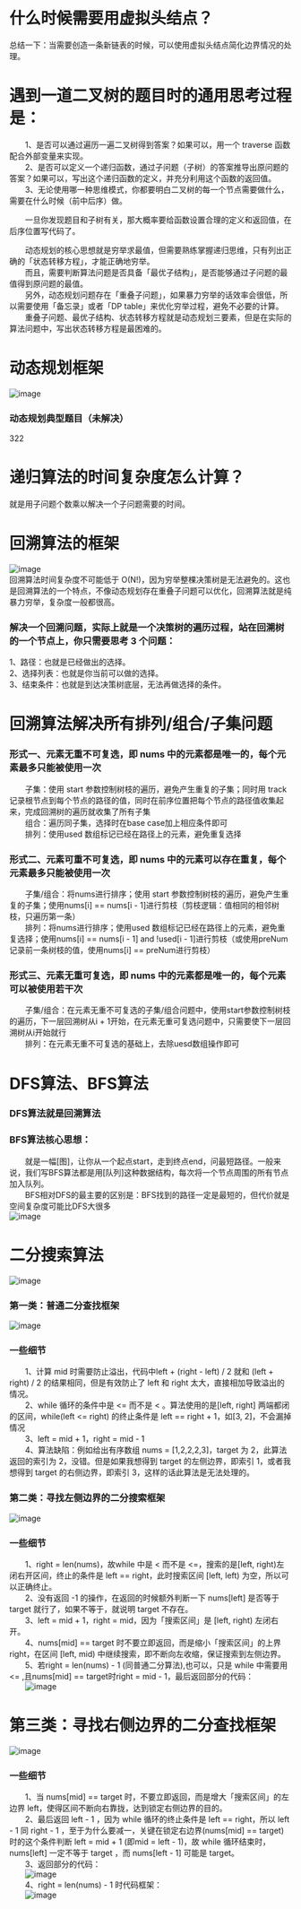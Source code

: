 # 什么时候需要用虚拟头结点？  
总结一下：当需要创造一条新链表的时候，可以使用虚拟头结点简化边界情况的处理。

# 遇到一道二叉树的题目时的通用思考过程是：  
&emsp;&emsp;1、是否可以通过遍历一遍二叉树得到答案？如果可以，用一个 traverse 函数配合外部变量来实现。  
&emsp;&emsp;2、是否可以定义一个递归函数，通过子问题（子树）的答案推导出原问题的答案？如果可以，写出这个递归函数的定义，并充分利用这个函数的返回值。  
&emsp;&emsp;3、无论使用哪一种思维模式，你都要明白二叉树的每一个节点需要做什么，需要在什么时候（前中后序）做。  

&emsp;&emsp;一旦你发现题目和子树有关，那大概率要给函数设置合理的定义和返回值，在后序位置写代码了。

&emsp;&emsp;动态规划的核心思想就是穷举求最值，但需要熟练掌握递归思维，只有列出正确的「状态转移方程」，才能正确地穷举。  
&emsp;&emsp;而且，需要判断算法问题是否具备「最优子结构」，是否能够通过子问题的最值得到原问题的最值。  
&emsp;&emsp;另外，动态规划问题存在「重叠子问题」，如果暴力穷举的话效率会很低，所以需要使用「备忘录」或者「DP table」来优化穷举过程，避免不必要的计算。   
&emsp;&emsp;重叠子问题、最优子结构、状态转移方程就是动态规划三要素，但是在实际的算法问题中，写出状态转移方程是最困难的。

# 动态规划框架
![image](https://user-images.githubusercontent.com/90192841/227175873-c080b027-14b7-41ee-b5de-fe3930518d02.png)
### 动态规划典型题目（未解决）
322
# 递归算法的时间复杂度怎么计算？
就是用子问题个数乘以解决一个子问题需要的时间。

# 回溯算法的框架
![image](https://user-images.githubusercontent.com/90192841/227175598-13a64c58-47a9-40a3-8c92-464fcab145cd.png)  
回溯算法时间复杂度不可能低于 O(N!)，因为穷举整棵决策树是无法避免的。这也是回溯算法的一个特点，不像动态规划存在重叠子问题可以优化，回溯算法就是纯暴力穷举，复杂度一般都很高。
### 解决一个回溯问题，实际上就是一个决策树的遍历过程，站在回溯树的一个节点上，你只需要思考 3 个问题：
1、路径：也就是已经做出的选择。  
2、选择列表：也就是你当前可以做的选择。  
3、结束条件：也就是到达决策树底层，无法再做选择的条件。
# 回溯算法解决所有排列/组合/子集问题
### 形式一、元素无重不可复选，即 nums 中的元素都是唯一的，每个元素最多只能被使用一次  
&emsp;&emsp;子集：使用 start 参数控制树枝的遍历，避免产生重复的子集；同时用 track 记录根节点到每个节点的路径的值，同时在前序位置把每个节点的路径值收集起来，完成回溯树的遍历就收集了所有子集  
&emsp;&emsp;组合：遍历同子集，选择时在base case加上相应条件即可  
&emsp;&emsp;排列：使用used 数组标记已经在路径上的元素，避免重复选择  
### 形式二、元素可重不可复选，即 nums 中的元素可以存在重复，每个元素最多只能被使用一次  
&emsp;&emsp;子集/组合：将nums进行排序；使用 start 参数控制树枝的遍历，避免产生重复的子集；使用nums[i] == nums[i - 1]进行剪枝（剪枝逻辑：值相同的相邻树枝，只遍历第一条）  
&emsp;&emsp;排列：将nums进行排序；使用used 数组标记已经在路径上的元素，避免重复选择；使用nums[i] == nums[i - 1] and !used[i - 1]进行剪枝（或使用preNum记录前一条树枝的值，使用nums[i] == preNum进行剪枝）  
### 形式三、元素无重可复选，即 nums 中的元素都是唯一的，每个元素可以被使用若干次  
&emsp;&emsp;子集/组合：在元素无重不可复选的子集/组合问题中，使用start参数控制树枝的遍历，下一层回溯树从i + 1开始，在元素无重可复选问题中，只需要使下一层回溯树从i开始就行  
&emsp;&emsp;排列：在元素无重不可复选的基础上，去除uesd数组操作即可  
# DFS算法、BFS算法
### DFS算法就是回溯算法  
### BFS算法核心思想：  
&emsp;&emsp;就是一幅[图]，让你从一个起点start，走到终点end，问最短路径。一般来说，我们写BFS算法都是用[队列]这种数据结构，每次将一个节点周围的所有节点加入队列。  
&emsp;&emsp;BFS相对DFS的最主要的区别是：BFS找到的路径一定是最短的，但代价就是空间复杂度可能比DFS大很多  
![image](https://user-images.githubusercontent.com/90192841/227970145-a61a0d99-0b55-4c73-8165-d818010b4bc1.png)  
# 二分搜索算法
![image](https://user-images.githubusercontent.com/90192841/229037250-dd31eb78-0302-430c-8b57-6db1b868c0f1.png)  
### 第一类：普通二分查找框架
![image](https://user-images.githubusercontent.com/90192841/229037637-4fff056f-f743-4d60-9396-2a12fe92bfef.png)  
### 一些细节
&emsp;&emsp;1、计算 mid 时需要防止溢出，代码中left + (right - left) / 2 就和 (left + right) / 2 的结果相同，但是有效防止了 left 和 right 太大，直接相加导致溢出的情况。  
&emsp;&emsp;2、while 循环的条件中是 <= 而不是 < 。算法使用的是[left, right] 两端都闭的区间，while(left <= right) 的终止条件是 left == right + 1，如[3, 2]，不会漏掉情况  
&emsp;&emsp;3、left = mid + 1，right = mid - 1  
&emsp;&emsp;4、算法缺陷：例如给出有序数组 nums = [1,2,2,2,3]，target 为 2，此算法返回的索引为 2，没错。但是如果我想得到 target 的左侧边界，即索引 1，或者我想得到 target 的右侧边界，即索引 3，这样的话此算法是无法处理的。  
### 第二类：寻找左侧边界的二分搜索框架
![image](https://user-images.githubusercontent.com/90192841/229041745-db7737be-5aac-4244-bf52-f94a7c28f72b.png)  
### 一些细节
&emsp;&emsp;1、right = len(nums)，故while 中是 < 而不是 <=，搜索的是[left, right)左闭右开区间，终止的条件是 left == right，此时搜索区间 [left, left) 为空，所以可以正确终止。  
&emsp;&emsp;2、没有返回 -1 的操作，在返回的时候额外判断一下 nums[left] 是否等于 target 就行了，如果不等于，就说明 target 不存在。  
&emsp;&emsp;3、left = mid + 1，right = mid，因为「搜索区间」是 [left, right) 左闭右开。  
&emsp;&emsp;4、nums[mid] == target 时不要立即返回，而是缩小「搜索区间」的上界 right，在区间 [left, mid) 中继续搜索，即不断向左收缩，保证搜索到左侧边界。  
&emsp;&emsp;5、若right = len(nums) - 1 (同普通二分算法),也可以，只是 while 中需要用 <= ,且nums[mid] == target时right = mid - 1，最后返回部分的代码：  
&emsp;&emsp;![image](https://user-images.githubusercontent.com/90192841/229045077-d59ad844-2acb-4280-a937-279691515234.png)  
# 第三类：寻找右侧边界的二分查找框架
![image](https://user-images.githubusercontent.com/90192841/229045561-089ae891-58ec-40c1-9a19-f872283450b3.png)  
### 一些细节
&emsp;&emsp;1、当 nums[mid] == target 时，不要立即返回，而是增大「搜索区间」的左边界 left，使得区间不断向右靠拢，达到锁定右侧边界的目的。  
&emsp;&emsp;2、最后返回 left - 1 ，因为 while 循环的终止条件是 left == right，所以 left - 1 同 right - 1 ，至于为什么要减一，关键在锁定右边界(nums[mid] == target)时的这个条件判断 left = mid + 1 (即mid = left - 1)，故 while 循环结束时，nums[left] 一定不等于 target ，而 nums[left - 1] 可能是 target。  
&emsp;&emsp;3、返回部分的代码：  
&emsp;&emsp;![image](https://user-images.githubusercontent.com/90192841/229047062-e77755fc-9fdb-4824-a612-f57a361fbc9e.png)  
&emsp;&emsp;4、right = len(nums) - 1 时代码框架：  
&emsp;&emsp;![image](https://user-images.githubusercontent.com/90192841/229047637-9a986776-6ec2-48b6-8e6b-a6e2adf62de3.png)  

